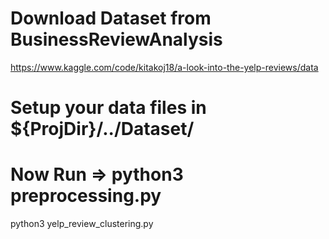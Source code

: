 # Download Dataset from BusinessReviewAnalysis
https://www.kaggle.com/code/kitakoj18/a-look-into-the-yelp-reviews/data
# Setup your data files in ${ProjDir}/../Dataset/

# Now Run => python3 preprocessing.py

python3 yelp_review_clustering.py


